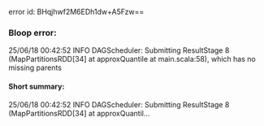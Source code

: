 error id: BHqjhwf2M6EDh1dw+A5Fzw==
### Bloop error:

25/06/18 00:42:52 INFO DAGScheduler: Submitting ResultStage 8 (MapPartitionsRDD[34] at approxQuantile at main.scala:58), which has no missing parents
#### Short summary: 

25/06/18 00:42:52 INFO DAGScheduler: Submitting ResultStage 8 (MapPartitionsRDD[34] at approxQuantil...